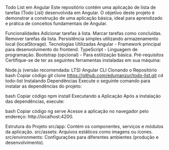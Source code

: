 Todo List em Angular
Este repositório contém uma aplicação de lista de tarefas (Todo List) desenvolvida em Angular. O objetivo deste projeto é demonstrar a construção de uma aplicação básica, ideal para aprendizado e prática de conceitos fundamentais de Angular.

Funcionalidades
Adicionar tarefas à lista.
Marcar tarefas como concluídas.
Remover tarefas da lista.
Persistência simples utilizando armazenamento local (localStorage).
Tecnologias Utilizadas
Angular - Framework principal para desenvolvimento do frontend.
TypeScript - Linguagem de programação.
Bootstrap (opcional) - Para estilização básica.
Pré-requisitos
Certifique-se de ter as seguintes ferramentas instaladas em sua máquina:

Node.js (versão recomendada: LTS)
Angular CLI
Clonando o Repositório
bash
Copiar código
git clone https://github.com/edumanzur/todo-list.git
cd todo-list
Instalando Dependências
Execute o seguinte comando para instalar as dependências do projeto:

bash
Copiar código
npm install
Executando a Aplicação
Após a instalação das dependências, execute:

bash
Copiar código
ng serve
Acesse a aplicação no navegador pelo endereço: http://localhost:4200.

Estrutura do Projeto
src/app: Contém os componentes, serviços e módulos da aplicação.
src/assets: Arquivos estáticos como imagens ou ícones.
src/environments: Configurações para diferentes ambientes (produção e desenvolvimento).
